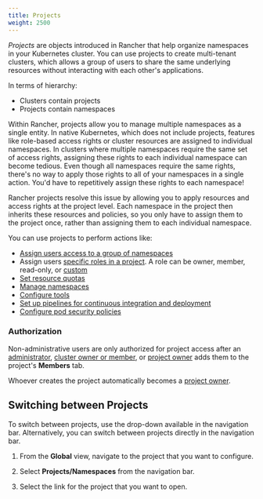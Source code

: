 ```yaml
---
title: Projects
weight: 2500
---
```


_Projects_ are objects introduced in Rancher that help organize namespaces in your Kubernetes cluster. You can use projects to create multi-tenant clusters, which allows a group of users to share the same underlying resources without interacting with each other's applications.

In terms of hierarchy:

- Clusters contain projects
- Projects contain namespaces

Within Rancher, projects allow you to manage multiple namespaces as a single entity. In native Kubernetes, which does not include projects, features like role-based access rights or cluster resources are assigned to individual namespaces. In clusters where multiple namespaces require the same set of access rights, assigning these rights to each individual namespace can become tedious. Even though all namespaces require the same rights, there's no way to apply those rights to all of your namespaces in a single action. You'd have to repetitively assign these rights to each namespace!

Rancher projects resolve this issue by allowing you to apply resources and access rights at the project level. Each namespace in the project then inherits these resources and policies, so you only have to assign them to the project once, rather than assigning them to each individual namespace.

You can use projects to perform actions like:

- [Assign users access to a group of namespaces]({{<baseurl>}}/rancher/v2.x/en/project-admin/project-members)
- Assign users [specific roles in a project]({{<baseurl>}}/rancher/v2.x/en/admin-settings/rbac/cluster-project-roles/#project-roles). A role can be owner, member, read-only, or [custom]({{<baseurl>}}/rancher/v2.x/en/admin-settings/rbac/default-custom-roles/)
- [Set resource quotas]({{<baseurl>}}/rancher/v2.x/en/project-admin/resource-quotas/)
- [Manage namespaces]({{<baseurl>}}/rancher/v2.x/en/project-admin/namespaces/)
- [Configure tools]({{<baseurl>}}/rancher/v2.x/en/project-admin/tools/)
- [Set up pipelines for continuous integration and deployment]({{<baseurl>}}/rancher/v2.x/en/project-admin/pipelines)
- [Configure pod security policies]({{<baseurl>}}/rancher/v2.x/en/project-admin/pod-security-policies)

### Authorization

Non-administrative users are only authorized for project access after an [administrator]({{<baseurl>}}/rancher/v2.x/en/admin-settings/rbac/global-permissions/), [cluster owner or member]({{<baseurl>}}/rancher/v2.x/en/admin-settings/rbac/cluster-project-roles/#cluster-roles), or [project owner]({{<baseurl>}}/rancher/v2.x/en/admin-settings/rbac/cluster-project-roles/#project-roles) adds them to the project's **Members** tab.

Whoever creates the project automatically becomes a [project owner]({{<baseurl>}}/rancher/v2.x/en/admin-settings/rbac/cluster-project-roles/#project-roles).

## Switching between Projects

To switch between projects, use the drop-down available in the navigation bar. Alternatively, you can switch between projects directly in the navigation bar.

1. From the **Global** view, navigate to the project that you want to configure.

1. Select **Projects/Namespaces** from the navigation bar.

1. Select the link for the project that you want to open.

